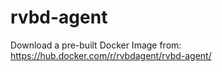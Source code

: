 # rvbd-agent

Download a pre-built Docker Image from: https://hub.docker.com/r/rvbdagent/rvbd-agent/
